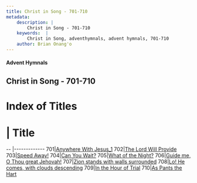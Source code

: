 ```yaml
---
title: Christ in Song - 701-710
metadata:
    description: |
        Christ in Song - 701-710
    keywords:  |
        Christ in Song, adventhymnals, advent hymnals, 701-710
    author: Brian Onang'o
---
```


#### Advent Hymnals
## Christ in Song - 701-710

# Index of Titles
# | Title                        
-- |-------------
701|[Anywhere With Jesus_1](/christ-in-song/701-800/701-710/Anywhere-With-Jesus_1)
702|[The Lord Will Provide](/christ-in-song/701-800/701-710/The-Lord-Will-Provide)
703|[Speed Away!](/christ-in-song/701-800/701-710/Speed-Away!)
704|[Can You Wait?](/christ-in-song/701-800/701-710/Can-You-Wait)
705|[What of the Night?](/christ-in-song/701-800/701-710/What-of-the-Night)
706|[Guide me, O Thou great Jehovah!](/christ-in-song/701-800/701-710/Guide-me,-O-Thou-great-Jehovah!)
707|[Zion stands with walls surrounded](/christ-in-song/701-800/701-710/Zion-stands-with-walls-surrounded)
708|[Lo!  He comes, with clouds descending](/christ-in-song/701-800/701-710/Lo!-He-comes,-with-clouds-descending)
709|[In the Hour of Trial](/christ-in-song/701-800/701-710/In-the-Hour-of-Trial)
710|[As Pants the Hart](/christ-in-song/701-800/701-710/As-Pants-the-Hart)